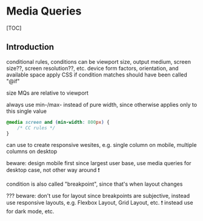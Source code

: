 # Media Queries

[TOC]


<!-- ToDo: finish -->

## Introduction

conditional rules, conditions can be viewport size, output medium, screen size??, screen resolution??, etc.
  device form factors, orientation, and available space
apply CSS if condition matches
should have been called "@if"

size MQs are relative to viewport

always use min-/max- instead of pure width, since otherwise applies only to this single value

```css
@media screen and (min-width: 800px) { 
    /* CC rules */
}
```

can use to create responsive wesites, e.g. single column on mobile, multiple columns on desktop

beware: design mobile first since largest user base, use media queries for desktop case, not other way around ❗️

condition is also called "breakpoint", since that's when layout changes

??? beware: don't use for layout since breakpoints are subjective, instead use responsive layouts, e.g. Flexbox Layout, Grid Layout, etc. ❗️
instead use for dark mode, etc.